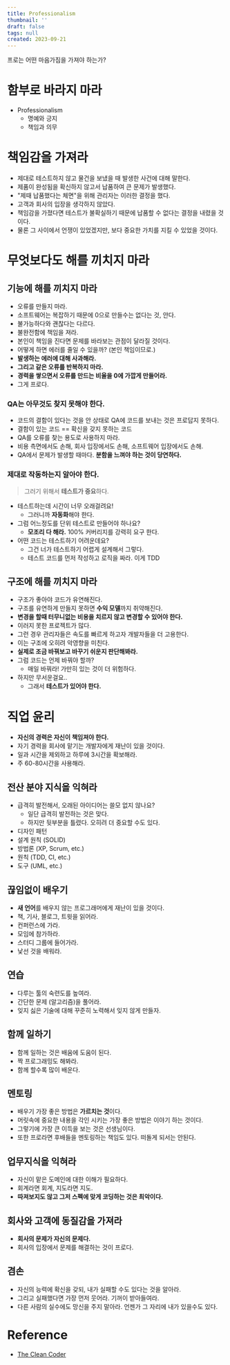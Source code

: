 ```yaml
---
title: Professionalism
thumbnail: ''
draft: false
tags: null
created: 2023-09-21
---
```


프로는 어떤 마음가짐을 가져야 하는가?

# 함부로 바라지 마라

* Professionalism
  * 명예와 긍지
  * 책임과 의무

# 책임감을 가져라

* 제대로 테스트하지 않고 물건을 보냈을 때 발생한 사건에 대해 말한다.
* 제품이 완성됨을 확신하지 않고서 납품하여 큰 문제가 발생했다.
* "제때 납품했다는 체면"을 위해 관리자는 이러한 결정을 했다.
* 고객과 회사의 입장을 생각하지 않았다.
* 책임감을 가졌다면 테스트가 불확실하기 때문에 납품할 수 없다는 결정을 내렸을 것이다.
* 물론 그 사이에서 언쟁이 있었겠지만, 보다 중요한 가치를 지킬 수 있었을 것이다.

# 무엇보다도 해를 끼치지 마라

## 기능에 해를 끼치지 마라

* 오류를 만들지 마라.
* 소프트웨어는 복잡하기 때문에 0으로 만들수는 없다는 것, 안다.
* 불가능하다와 괜찮다는 다르다.
* 불완전함에 책임을 져라.
* 본인이 책임을 진다면 문제를 바라보는 관점이 달라질 것이다.
* 어떻게 하면 에러를 줄일 수 있을까? (본인 책임이므로.)
* **발생하는 에러에 대해 사과해라.**
* **그리고 같은 오류를 반복하지 마라.**
* **경력을 쌓으면서 오류를 만드는 비율을 0에 가깝게 만들어라.** 
* 그게 프로다.

### QA는 아무것도 찾지 못해야 한다.

* 코드의 결함이 있다는 것을 안 상태로 QA에 코드를 보내는 것은 프로답지 못하다.
* 결함이 있는 코드 == 확신을 갖지 못하는 코드
* QA를 오류를 찾는 용도로 사용하지 마라.
* 비용 측면에서도 손해, 회사 입장에서도 손해, 소프트웨어 입장에서도 손해.
* QA에서 문제가 발생할 때마다. **분함을 느껴야 하는 것이 당연하다.**

### 제대로 작동하는지 알아야 한다.

 > 
 > 그러기 위해서 **테스트가 중요**하다.

* 테스트하는데 시간이 너무 오래걸려요!
  * 그러니까 **자동화**해야 한다.
* 그럼 어느정도를 단위 테스트로 만들어야 하나요?
  * **모조리 다 해라.** 100% 커버리지를 강력히 요구 한다.
* 어떤 코드는 테스트하기 어려운데요?
  * 그건 너가 테스트하기 어렵게 설계해서 그렇다.
  * 테스트 코드를 먼저 작성하고 로직을 짜라. 이게 TDD

## 구조에 해를 끼치지 마라

* 구조가 좋아야 코드가 유연해진다.
* 구조를 유연하게 만들지 못하면 **수익 모델**까지 취약해진다.
* **변경을 할때 터무니없는 비용을 치르지 않고 변경할 수 있어야 한다.**
* 이러지 못한 프로젝트가 많다.
* 그런 경우 관리자들은 속도를 빠르게 하고자 개발자들을 더 고용한다.
* 이는 구조에 오히려 악영향을 미친다.
* **실제로 조금 바꿔보고 바꾸기 쉬운지 판단해봐라.**
* 그럼 코드는 언제 바꿔야 할까?
  * 매일 바꿔라! 가만히 있는 것이 더 위험하다.
* 하지만 무서운걸요..
  * 그래서 **테스트가 있어야 한다.**

# 직업 윤리

* **자신의 경력은 자신이 책임져야 한다.**
* 자기 경력을 회사에 맡기는 개발자에게 재난이 있을 것이다.
* 일과 시간을 제외하고 하루에 3시간을 확보해라.
* 주 60-80시간을 사용해라.

## 전산 분야 지식을 익혀라

* 급격히 발전해서, 오래된 아이디어는 쓸모 없지 않나요?
  * 일단 급격히 발전하는 것은 맞다.
  * 하지만 뒷부분을 틀렸다. 오히려 더 중요할 수도 있다.
* 디자인 패턴
* 설계 원칙 (SOLID)
* 방법론 (XP, Scrum, etc.)
* 원칙 (TDD, CI, etc.)
* 도구 (UML, etc.)

## 끊임없이 배우기

* **새 언어**를 배우지 않는 프로그래머에게 재난이 있을 것이다.
* 책, 기사, 블로그, 트윗을 읽어라.
* 컨퍼런스에 가라.
* 모임에 참가하라.
* 스터디 그룹에 들어가라.
* 낯선 것을 배워라.

## 연습

* 다루는 툴의 숙련도를 높여라.
* 간단한 문제 (알고리즘)을 풀어라.
* 잊지 싫은 기술에 대해 꾸준히 노력해서 잊지 않게 만들자.

## 함께 일하기

* 함께 일하는 것은 배움에 도움이 된다.
* 짝 프로그래밍도 해봐라.
* 함께 할수록 많이 배운다.

## 멘토링

* 배우기 가장 좋은 방법은 **가르치는 것**이다.
* 머릿속에 중요한 내용을 각인 시키는 가장 좋은 방법은 이야기 하는 것이다.
* 그렇기에 가장 큰 이득을 보는 것은 선생님이다.
* 또한 프로라면 후배들을 멘토링하는 책임도 있다. 떠돌게 되서는 안된다.

## 업무지식을 익혀라

* 자신이 맡은 도메인에 대한 이해가 필요하다.
* 회계라면 회계, 지도라면 지도.
* **따져보지도 않고 그저 스펙에 맞게 코딩하는 것은 최악이다.**

## 회사와 고객에 동질감을 가져라

* **회사의 문제가 자신의 문제다.**
* 회사의 입장에서 문제를 해결하는 것이 프로다.

## 겸손

* 자신의 능력에 확신을 갖되, 내가 실패할 수도 있다는 것을 알아라.
* 그리고 실패했다면 가장 먼저 웃어라. 기꺼이 받아들여라.
* 다른 사람의 실수에도 망신을 주지 말아라. 언젠가 그 자리에 내가 있을수도 있다.

# Reference

* [The Clean Coder](https://product.kyobobook.co.kr/detail/S000000935891)
